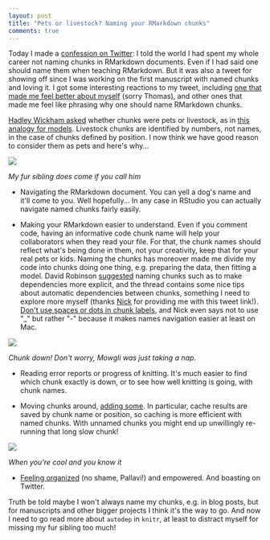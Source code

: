 ```yaml
---
layout: post
title: "Pets or livestock? Naming your RMarkdown chunks"
comments: true
---
```



Today I made a [confession on Twitter](https://twitter.com/ma_salmon/status/894877595417948160): I told the world I had spent my whole career not naming chunks in RMarkdown documents. Even if I had said one should name them when teaching RMarkdown. But it was also a tweet for showing off since I was working on the first manuscript with named chunks and loving it. I got some interesting reactions to my tweet, including [one that made me feel better about myself](https://twitter.com/thomasp85/status/894882639303368705) (sorry Thomas), and other ones that made me feel like phrasing why one should name RMarkdown chunks.

[Hadley Wickham asked](https://twitter.com/hadleywickham/status/894889893922459648) whether chunks were pets or livestock, as in [this analogy for models](https://twitter.com/mikeksmith/status/857583637465878528). Livestock chunks are identified by numbers, not names, in the case of chunks defined by position. I now think we have good reason to consider them as pets and here's why...

<!--more-->

![](/figure/source/2017-08-08-chunkpets/running.png)

_My fur sibling does come if you call him_

* Navigating the RMarkdown document. You can yell a dog's name and it'll come to you. Well hopefully... In any case in RStudio you can actually navigate named chunks fairly easily. 

* Making your RMarkdown easier to understand. Even if you comment code, having an informative code chunk name will help your collaborators when they read your file. For that, the chunk names should reflect what's being done in them, not your creativity, keep that for your real pets or kids. Naming the chunks has moreover made me divide my code into chunks doing one thing, e.g. preparing the data, then fitting a model. David Robinson [suggested](https://twitter.com/drob/status/738786604731490304) naming chunks such as to make dependencies more explicit, and the thread contains some nice tips about automatic dependencies between chunks, something I need to explore more myself (thanks [Nick](https://twitter.com/nj_tierney) for providing me with this tweet link!). [Don't use spaces or dots in chunk labels](https://yihui.name/knitr/options/#chunk-options), and Nick even says not to use "_" but rather "-" because it makes names navigation easier at least on Mac.

![](/figure/source/2017-08-08-chunkpets/chunkdown.png)

_Chunk down! Don't worry, Mowgli was just taking a nap._

* Reading error reports or progress of knitting. It's much easier to find which chunk exactly is down, or to see how well knitting is going, with chunk names.

* Moving chunks around, [adding some](https://twitter.com/robjhyndman/status/894886426885578752). In particular, cache results are saved by chunk name or position, so caching is more efficient with named chunks. With unnamed chunks you might end up unwillingly re-running that long slow chunk!

![](/figure/source/2017-08-08-chunkpets/cool.png)

_When you're cool and you know it_

* [Feeling organized](https://twitter.com/pallavipnt/status/894894067179335681) (no shame, Pallavi!) and empowered. And boasting on Twitter.

Truth be told maybe I won't always name my chunks, e.g. in blog posts, but for manuscripts and other bigger projects I think it's the way to go. And now I need to go read more about `autodep` in `knitr`, at least to distract myself for missing my fur sibling too much!


